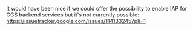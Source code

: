 

It would have been nice if we could offer the possibility to enable IAP for GCS backend services
but it's not currently possible:
https://issuetracker.google.com/issues/114133245?pli=1
